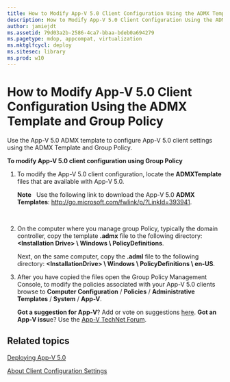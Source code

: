 ```yaml
---
title: How to Modify App-V 5.0 Client Configuration Using the ADMX Template and Group Policy
description: How to Modify App-V 5.0 Client Configuration Using the ADMX Template and Group Policy
author: jamiejdt
ms.assetid: 79d03a2b-2586-4ca7-bbaa-bdeb0a694279
ms.pagetype: mdop, appcompat, virtualization
ms.mktglfcycl: deploy
ms.sitesec: library
ms.prod: w10
---
```



# How to Modify App-V 5.0 Client Configuration Using the ADMX Template and Group Policy


Use the App-V 5.0 ADMX template to configure App-V 5.0 client settings using the ADMX Template and Group Policy.

**To modify App-V 5.0 client configuration using Group Policy**

1.  To modify the App-V 5.0 client configuration, locate the **ADMXTemplate** files that are available with App-V 5.0.

    **Note**  
    Use the following link to download the App-V 5.0 **ADMX Templates**: <http://go.microsoft.com/fwlink/p/?LinkId=393941>.

     

2.  On the computer where you manage group Policy, typically the domain controller, copy the template **.admx** file to the following directory: **&lt;Installation Drive&gt; \\ Windows \\ PolicyDefinitions**.

    Next, on the same computer, copy the **.adml** file to the following directory: **&lt;InstallationDrive&gt; \\ Windows \\ PolicyDefinitions \\ en-US**.

3.  After you have copied the files open the Group Policy Management Console, to modify the policies associated with your App-V 5.0 clients browse to **Computer Configuration** / **Policies** / **Administrative Templates** / **System** / **App-V**.

    **Got a suggestion for App-V**? Add or vote on suggestions [here](http://appv.uservoice.com/forums/280448-microsoft-application-virtualization). **Got an App-V issu**e? Use the [App-V TechNet Forum](https://social.technet.microsoft.com/Forums/home?forum=mdopappv).

## Related topics


[Deploying App-V 5.0](deploying-app-v-50.md)

[About Client Configuration Settings](about-client-configuration-settings.md)

 

 





